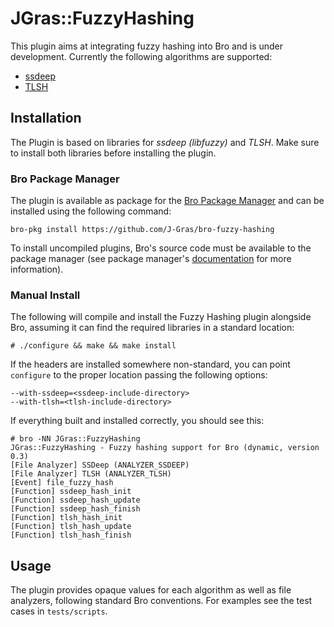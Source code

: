 
# JGras::FuzzyHashing

This plugin aims at integrating fuzzy hashing into Bro and is under development. Currently the following algorithms are supported:
 * [ssdeep](https://ssdeep-project.github.io/ssdeep/index.html)
 * [TLSH](https://github.com/trendmicro/tlsh)

## Installation

The Plugin is based on libraries for *ssdeep (libfuzzy)* and *TLSH*. Make sure to install both libraries before installing the plugin.

### Bro Package Manager

The plugin is available as package for the [Bro Package Manager](https://github.com/bro/package-manager) and can be installed using the following command:

	bro-pkg install https://github.com/J-Gras/bro-fuzzy-hashing

To install uncompiled plugins, Bro's source code must be available to the package manager (see package manager's [documentation](http://bro-package-manager.readthedocs.io/en/stable/quickstart.html#basic-configuration) for more information).

### Manual Install

The following will compile and install the Fuzzy Hashing plugin alongside Bro, assuming it can find the required libraries in a standard location:

	# ./configure && make && make install

If the headers are installed somewhere non-standard, you can point `configure` to the proper location passing the following options:

	--with-ssdeep=<ssdeep-include-directory>
	--with-tlsh=<tlsh-include-directory>

If everything built and installed correctly, you should see this:

	# bro -NN JGras::FuzzyHashing
	JGras::FuzzyHashing - Fuzzy hashing support for Bro (dynamic, version 0.3)
	[File Analyzer] SSDeep (ANALYZER_SSDEEP)
	[File Analyzer] TLSH (ANALYZER_TLSH)
	[Event] file_fuzzy_hash
	[Function] ssdeep_hash_init
	[Function] ssdeep_hash_update
	[Function] ssdeep_hash_finish
	[Function] tlsh_hash_init
	[Function] tlsh_hash_update
	[Function] tlsh_hash_finish

## Usage

The plugin provides opaque values for each algorithm as well as file analyzers, following standard Bro conventions. For examples see the test cases in `tests/scripts`.
